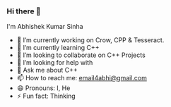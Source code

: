 ### Hi there 👋

I'm Abhishek Kumar Sinha

- 🔭 I’m currently working on Crow, CPP & Tesseract.
- 🌱 I’m currently learning C++
- 👯 I’m looking to collaborate on C++ Projects
- 🤔 I’m looking for help with 
- 💬 Ask me about C++ 
- 📫 How to reach me: email4abhi@gmail.com
- 😄 Pronouns: I, He
- ⚡ Fun fact: Thinking


<!--
**AbhishekKumarSinha/AbhishekKumarSinha** is a ✨ _special_ ✨ repository because its `README.md` (this file) appears on your GitHub profile.

Here are some ideas to get you started:

- 🔭 I’m currently working on ...
- 🌱 I’m currently learning ...
- 👯 I’m looking to collaborate on ...
- 🤔 I’m looking for help with ...
- 💬 Ask me about ...
- 📫 How to reach me: ...
- 😄 Pronouns: ...
- ⚡ Fun fact: ...
-->
